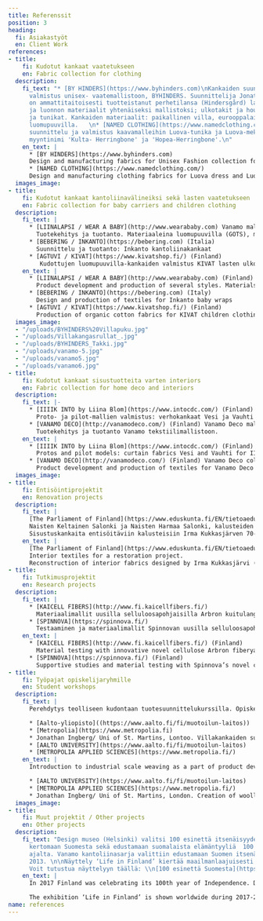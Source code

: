 ```yaml
---
title: Referenssit
position: 3
heading:
  fi: Asiakastyöt
  en: Client Work
references:
- title:
    fi: Kudotut kankaat vaatetukseen
    en: Fabric collection for clothing
  description:
    fi_text: "* [BY HINDERS](https://www.byhinders.com)\nKankaiden suunnittelu ja
      valmistus unisex- vaatemallistoon, BYHINDERS. Suunnittelija Jonathan Ingberg
      on ammattitaitoisesti tuotteistanut perhetilansa (Hindersgård) lampaan villan
      ja luonnon materiaalit yhtenäiseksi mallistoksi; ulkotakit ja housut, puserot
      ja tunikat. Kankaiden materiaalit: paikallinen villa, eurooppalainen pellava,
      luomupuuvilla.   \n* [NAMED CLOTHING](https://www.namedclothing.com/)\nVaatetuskankaiden
      suunnittelu ja valmistus kaavamalleihin Luova-tunika ja Luova-mekko: kankaiden
      myyntinimi 'Kulta- Herringbone' ja 'Hopea-Herringbone'.\n"
    en_text: |
      * [BY HINDERS](https://www.byhinders.com)
      Design and manufacturing fabrics for Unisex Fashion collection for BYHINDERS, a new Finnish Fashion brand. With craftsmanship and high quality materials like local wool and natural materials Designer Jonathan Ingberg aims to reflect systemic change on the Fashion industry.
      * [NAMED CLOTHING](https://www.namedclothing.com/)
      Design and manufacturing clothing fabrics for Luova dress and Luova tunic clothing patterns. Materials: french linen and GOTS- certified organic cotton (https://www.namedclothing.com/)
  images_image: 
- title:
    fi: Kudotut kankaat kantoliinavälineiksi sekä lasten vaatetukseen
    en: Fabric collection for baby carriers and children clothing
  description:
    fi_text: |
      * [LIINALAPSI / WEAR A BABY](http://www.wearababy.com) Vanamo mallisto
        Tuotekehitys ja tuotanto. Materiaaleina luomupuuvilla (GOTS), merinovilla (konepestävä, mulesing-free), eurooppalainen pellava (Masters of Linen).
      * [BEBERING / INKANTO](https://bebering.com) (Italia)
        Suunnittelu ja tuotanto: Inkanto kantoliinakankaat
      * [AGTUVI / KIVAT](https://www.kivatshop.fi/) (Finland)
         Kudottujen luomupuuvilla-kankaiden valmistus KIVAT lasten ulkoiluvaate-mallistoon
    en_text: |
      * [LIINALAPSI / WEAR A BABY](http://www.wearababy.com) (Finland) Vanamo collection
        Product development and production of several styles. Materials: organic cotton (GOTS), merino wool (machine washable, mulesing-free), European linen (Masters of Linen).
      * [BEBERING / INKANTO](https://bebering.com) (Italy)
        Design and production of textiles for Inkanto baby wraps
      * [AGTUVI / KIVAT](https://www.kivatshop.fi/) (Finland)
        Production of organic cotton fabrics for KIVAT children clothing brand
  images_image:
  - "/uploads/BYHINDERS%20Villapuku.jpg"
  - "/uploads/Villakangasrullat_.jpg"
  - "/uploads/BYHINDERS_Takki.jpg"
  - "/uploads/vanamo-5.jpg"
  - "/uploads/vanamo5.jpg"
  - "/uploads/vanamo6.jpg"
- title:
    fi: Kudotut kankaat sisustuotteita varten interiors
    en: Fabric collection for home deco and interiors
  description:
    fi_text: |-
      * [IIIIK INTO by Liina Blom](https://www.intocdc.com/) (Finland)
        Proto- ja pilot-mallien valmistus: verhokankaat Vesi ja Vauhti osaksi IIIIK INTO brändin tekstiilimallistoa. Palkinnot/IIIIK mallisto: MoOD Belgium/ Blue Drop Award 2016.
      * [VANAMO DECO](http://vanamodeco.com/) (Finland) Vanamo Deco mallisto
        Tuotekehitys ja tuotanto Vanamo tekstiilimallistoon.
    en_text: |
      * [IIIIK INTO by Liina Blom](https://www.intocdc.com/) (Finland)
        Protos and pilot models: curtain fabrics Vesi and Vauhti for IIIIK INTO brand (IIIIK contract collection awarded by MoOD Belgium: Blue Drop Award 2016)
      * [VANAMO DECO](http://vanamodeco.com/) (Finland) Vanamo Deco collection
        Product development and production of textiles for Vanamo Deco collection
  images_image: 
- title:
    fi: Entisöintiprojektit
    en: Renovation projects
  description:
    fi_text: |
      [The Parliament of Finland](https://www.eduskunta.fi/EN/tietoaeduskunnasta/peruskorjaus/Pages/default.aspx)
      Naisten Keltainen Salonki ja Naisten Harmaa Salonki, kalusteiden entisöintityö v. 2016-2017.
      Sisustuskankaita entisöitäviin kalusteisiin Irma Kukkasjärven 70-luvulla suunnittelemien kankaiden pohjalta. Alkuperäiset kankaat suunnitellut 30-luvulla Maija Kansanen.
    en_text: |
      [The Parliament of Finland](https://www.eduskunta.fi/EN/tietoaeduskunnasta/peruskorjaus/Pages/default.aspx)
      Interior textiles for a restoration project.
      Reconstruction of interior fabrics designed by Irma Kukkasjärvi (original fabrics by Maija Kansanen): farbics for the Yellow room and for the Grey Room (opening 2017)
- title:
    fi: Tutkimusprojektit
    en: Research projects
  description:
    fi_text: |
      * [KAICELL FIBERS](http://www.fi.kaicellfibers.fi/)
        Materiaalimallit uusilla selluloosapohjaisilla Arbron kuitulangoilla
      * [SPINNOVA](https://spinnova.fi/)
        Testaaminen ja materiaalimallit Spinnovan uusilla selluloosapohjaisilla langoilla, jotka on valmistettu innovatiivisella ja ympäristöystävällisellä Spinnovan pilot-vaiheen tuotantoprosessilla
    en_text: |
      * [KAICELL FIBERS](http://www.fi.kaicellfibers.fi/) (Finland)
        Material testing with innovative novel cellulose Arbron fiberyarns
      * [SPINNOVA](https://spinnova.fi/) (Finland)
        Supportive studies and material testing with Spinnova’s novel cellulose-based eco-friendly Spinnova fiberyarns
- title:
    fi: Työpajat opiskelijaryhmille
    en: Student workshops
  description:
    fi_text: |
      Perehdytys teolliseen kudontaan tuotesuunnittelukurssilla. Opiskelijoiden kangasmallien sovitus koneelliseen valmistukseen ja kankaiden kutominen. Kankaiden käyttökohteet vaatetus ja sisustus.

      * [Aalto-yliopisto]((https://www.aalto.fi/fi/muotoilun-laitos))
      * [Metropolia](https://www.metropolia.fi)
      * Jonathan Ingberg/ Uni of St. Martins, Lontoo. Villakankaiden suunnittelua ja valmistus: pienlammastilan tuottamaan villaan pohjautuvat vaatetuskankaat osana miesten vaatemallistoa (lopputyö 2017)
      * [AALTO UNIVERSITY](https://www.aalto.fi/fi/muotoilun-laitos)
      * [METROPOLIA APPLIED SCIENCES](https://www.metropolia.fi/)
    en_text: |
      Introduction to industrial scale weaving as a part of product development courses. Reviewing and altering student fabric designs to suit weaving machines. Weaving fabrics for clothing and interior uses for:

      * [AALTO UNIVERSITY](https://www.aalto.fi/fi/muotoilun-laitos)
      * [METROPOLIA APPLIED SCIENCES](https://www.metropolia.fi/)
      * Jonathan Ingberg/ Uni of St. Martins, London. Creation of woollen clothing fabrics included in Jonathan’s men fashion Graduate collection 2017
  images_image: 
- title:
    fi: Muut projektit / Other projects
    en: Other projects
  description:
    fi_text: "Design museo (Helsinki) valitsi 100 esinettä itsenäisyyden juhlavuonna\n2017,
      kertomaan Suomesta sekä edustamaan suomalaista elämäntyyliä  100 vuoden\nitsenäisyyden
      ajalta. Vanamo kantoliinasarja valittiin edustamaan Suomen itsenäisyyden\nvuotta
      2013. \n\nNäyttely ‘Life in Finland’ kiertää maailmanlaajuisesti vuosina\n2018-2020.
      Voit tutustua näyttelyyn täällä: \\n[100 esinettä Suomesta](https://www.100objects.fi/suomi)\n"
    en_text: |
      In 2017 Finland was celebrating its 100th year of Independence. Design museum, Helsinki, collected 100 objects to represent finnish lifestyle in each year of independence. Vanamo baby wrap Vesi was selected to represent the year 2013 of Finnish Independency.

      The exhibition ‘Life in Finland’ is shown worldwide during 2017-2020. You can make a tour here [100 Objects from Finland](https://www.100objects.fi/)
name: references
---
```


